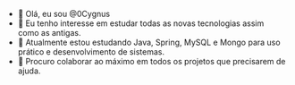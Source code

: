 - 👋 Olá, eu sou @0Cygnus
- 👀 Eu tenho interesse em estudar todas as novas tecnologias assim como as antigas.
- 🌱 Atualmente estou estudando Java, Spring, MySQL e Mongo para uso prático e desenvolvimento de sistemas.
- 💞️ Procuro colaborar ao máximo em todos os projetos que precisarem de ajuda.
  

<!---
0Cygnus/0Cygnus is a ✨ special ✨ repository because its `README.md` (this file) appears on your GitHub profile.
You can click the Preview link to take a look at your changes.
--->
